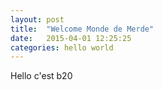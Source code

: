 ```yaml
---
layout: post
title:  "Welcome Monde de Merde"
date:   2015-04-01 12:25:25
categories: hello world
---
```


Hello c'est b20 
